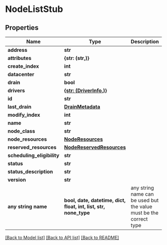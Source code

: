 # NodeListStub


## Properties
Name | Type | Description | Notes
------------ | ------------- | ------------- | -------------
**address** | **str** |  | [optional] 
**attributes** | **{str: (str,)}** |  | [optional] 
**create_index** | **int** |  | [optional] 
**datacenter** | **str** |  | [optional] 
**drain** | **bool** |  | [optional] 
**drivers** | [**{str: (DriverInfo,)}**](DriverInfo.md) |  | [optional] 
**id** | **str** |  | [optional] 
**last_drain** | [**DrainMetadata**](DrainMetadata.md) |  | [optional] 
**modify_index** | **int** |  | [optional] 
**name** | **str** |  | [optional] 
**node_class** | **str** |  | [optional] 
**node_resources** | [**NodeResources**](NodeResources.md) |  | [optional] 
**reserved_resources** | [**NodeReservedResources**](NodeReservedResources.md) |  | [optional] 
**scheduling_eligibility** | **str** |  | [optional] 
**status** | **str** |  | [optional] 
**status_description** | **str** |  | [optional] 
**version** | **str** |  | [optional] 
**any string name** | **bool, date, datetime, dict, float, int, list, str, none_type** | any string name can be used but the value must be the correct type | [optional]

[[Back to Model list]](../README.md#documentation-for-models) [[Back to API list]](../README.md#documentation-for-api-endpoints) [[Back to README]](../README.md)


